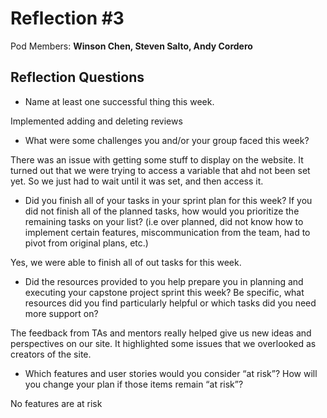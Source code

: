 # Reflection #3

Pod Members: **Winson Chen, Steven Salto, Andy Cordero**

## Reflection Questions

* Name at least one successful thing this week.

 Implemented adding and deleting reviews

* What were some challenges you and/or your group faced this week?

 There was an issue with getting some stuff to display on the website. It turned out that we were trying to access a variable that ahd not been set yet. So we just had to wait until it was set, and then access it.

* Did you finish all of your tasks in your sprint plan for this week? If you did not finish all of the planned tasks, how would you prioritize the remaining tasks on your list?  (i.e over planned, did not know how to implement certain features, miscommunication from the team, had to pivot from original plans, etc.)

Yes, we were able to finish all of out tasks for this week. 

* Did the resources provided to you help prepare you in planning and executing your capstone project sprint this week? Be specific, what resources did you find particularly helpful or which tasks did you need more support on?

The feedback from TAs and mentors really helped give us new ideas and perspectives on our site. It highlighted some issues that we overlooked as creators of the site.

* Which features and user stories would you consider “at risk”? How will you change your plan if those items remain “at risk”?

 No features are at risk
